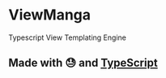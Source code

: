 # ViewManga
Typescript View Templating Engine


## Made with :sweat: and [TypeScript](http://www.typescriptlang.org/)
